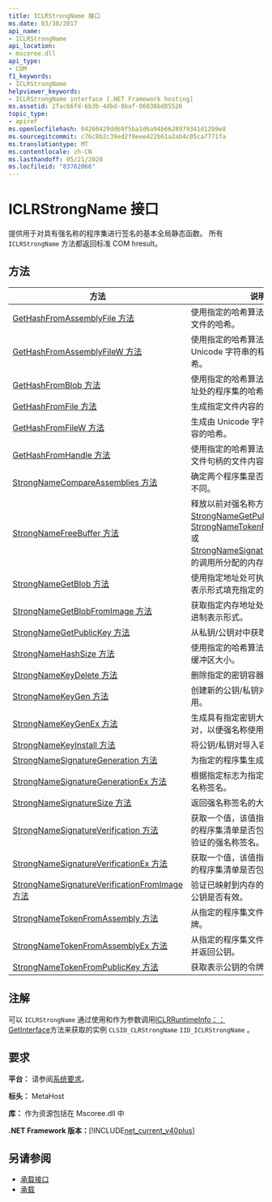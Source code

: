 ```yaml
---
title: ICLRStrongName 接口
ms.date: 03/30/2017
api_name:
- ICLRStrongName
api_location:
- mscoree.dll
api_type:
- COM
f1_keywords:
- ICLRStrongName
helpviewer_keywords:
- ICLRStrongName interface [.NET Framework hosting]
ms.assetid: 2fac66fd-6b3b-4dbd-8baf-86038bd85526
topic_type:
- apiref
ms.openlocfilehash: 04260429dd69f5ba1d6a94b6628979341d12b9e8
ms.sourcegitcommit: c76c8b2c39ed2f0eee422b61a2ab4c05ca7771fa
ms.translationtype: MT
ms.contentlocale: zh-CN
ms.lasthandoff: 05/21/2020
ms.locfileid: "83762066"
---
```

# <a name="iclrstrongname-interface"></a>ICLRStrongName 接口
提供用于对具有强名称的程序集进行签名的基本全局静态函数。 所有 `ICLRStrongName` 方法都返回标准 COM hresult。  
  
## <a name="methods"></a>方法  
  
|方法|说明|  
|------------|-----------------|  
|[GetHashFromAssemblyFile 方法](iclrstrongname-gethashfromassemblyfile-method.md)|使用指定的哈希算法获取指定程序集文件的哈希。|  
|[GetHashFromAssemblyFileW 方法](iclrstrongname-gethashfromassemblyfilew-method.md)|使用指定的哈希算法获取指定为 Unicode 字符串的程序集文件的哈希。|  
|[GetHashFromBlob 方法](iclrstrongname-gethashfromblob-method.md)|使用指定的哈希算法获取指定内存地址处的程序集的哈希。|  
|[GetHashFromFile 方法](iclrstrongname-gethashfromfile-method.md)|生成指定文件内容的哈希。|  
|[GetHashFromFileW 方法](iclrstrongname-gethashfromfilew-method.md)|生成由 Unicode 字符串指定的文件内容的哈希。|  
|[GetHashFromHandle 方法](iclrstrongname-gethashfromhandle-method.md)|使用指定的哈希算法，生成具有指定文件句柄的文件内容的哈希。|  
|[StrongNameCompareAssemblies 方法](iclrstrongname-strongnamecompareassemblies-method.md)|确定两个程序集是否仅是强名称签名不同。|  
|[StrongNameFreeBuffer 方法](../../../../docs/framework/unmanaged-api/hosting/iclrstrongname-strongnamefreebuffer-method.md)|释放以前对强名称方法（如[StrongNameGetPublicKey](../../../../docs/framework/unmanaged-api/hosting/iclrstrongname-strongnamegetpublickey-method.md)、 [StrongNameTokenFromPublicKey](../../../../docs/framework/unmanaged-api/hosting/iclrstrongname-strongnametokenfrompublickey-method.md)或[StrongNameSignatureGeneration](iclrstrongname-strongnamesignaturegeneration-method.md)）的调用所分配的内存。|  
|[StrongNameGetBlob 方法](iclrstrongname-strongnamegetblob-method.md)|使用指定地址处可执行文件的二进制表示形式填充指定的缓冲区。|  
|[StrongNameGetBlobFromImage 方法](iclrstrongname-strongnamegetblobfromimage-method.md)|获取指定内存地址处程序集映像的二进制表示形式。|  
|[StrongNameGetPublicKey 方法](iclrstrongname-strongnamegetpublickey-method.md)|从私钥/公钥对中获取公钥。|  
|[StrongNameHashSize 方法](iclrstrongname-strongnamehashsize-method.md)|使用指定的哈希算法获取哈希所需的缓冲区大小。|  
|[StrongNameKeyDelete 方法](iclrstrongname-strongnamekeydelete-method.md)|删除指定的密钥容器。|  
|[StrongNameKeyGen 方法](iclrstrongname-strongnamekeygen-method.md)|创建新的公钥/私钥对，以便强名称使用。|  
|[StrongNameKeyGenEx 方法](iclrstrongname-strongnamekeygenex-method.md)|生成具有指定密钥大小的新公钥/私钥对，以便强名称使用。|  
|[StrongNameKeyInstall 方法](iclrstrongname-strongnamekeyinstall-method.md)|将公钥/私钥对导入容器。|  
|[StrongNameSignatureGeneration 方法](iclrstrongname-strongnamesignaturegeneration-method.md)|为指定的程序集生成强名称签名。|  
|[StrongNameSignatureGenerationEx 方法](iclrstrongname-strongnamesignaturegenerationex-method.md)|根据指定标志为指定的程序集生成强名称签名。|  
|[StrongNameSignatureSize 方法](iclrstrongname-strongnamesignaturesize-method.md)|返回强名称签名的大小。|  
|[StrongNameSignatureVerification 方法](iclrstrongname-strongnamesignatureverification-method.md)|获取一个值，该值指示提供的路径中的程序集清单是否包含根据指定标志验证的强名称签名。|  
|[StrongNameSignatureVerificationEx 方法](iclrstrongname-strongnamesignatureverificationex-method.md)|获取一个值，该值指示提供的路径中的程序集清单是否包含强名称签名。|  
|[StrongNameSignatureVerificationFromImage 方法](iclrstrongname-strongnamesignatureverificationfromimage-method.md)|验证已映射到内存的程序集对关联的公钥是否有效。|  
|[StrongNameTokenFromAssembly 方法](iclrstrongname-strongnametokenfromassembly-method.md)|从指定的程序集文件创建强名称令牌。|  
|[StrongNameTokenFromAssemblyEx 方法](iclrstrongname-strongnametokenfromassemblyex-method.md)|从指定的程序集文件创建强名称令牌并返回公钥。|  
|[StrongNameTokenFromPublicKey 方法](iclrstrongname-strongnametokenfrompublickey-method.md)|获取表示公钥的令牌。|  
  
## <a name="remarks"></a>注解  
 可以 `ICLRStrongName` 通过使用和作为参数调用[ICLRRuntimeInfo：： GetInterface](iclrruntimeinfo-getinterface-method.md)方法来获取的实例 `CLSID_CLRStrongName` `IID_ICLRStrongName` 。  
  
## <a name="requirements"></a>要求  
 **平台：** 请参阅[系统要求](../../get-started/system-requirements.md)。  
  
 **标头：** MetaHost  
  
 **库：** 作为资源包括在 Mscoree.dll 中  
  
 **.NET Framework 版本：**[!INCLUDE[net_current_v40plus](../../../../includes/net-current-v40plus-md.md)]  
  
## <a name="see-also"></a>另请参阅

- [承载接口](hosting-interfaces.md)
- [承载](index.md)
